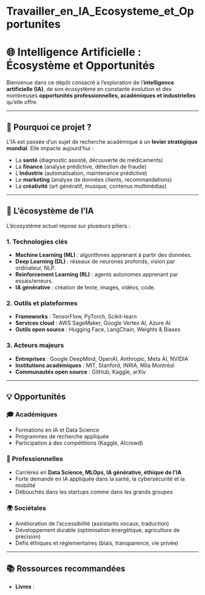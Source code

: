 # Travailler_en_IA_Ecosysteme_et_Opportunites
# 🌐 Intelligence Artificielle : Écosystème et Opportunités

Bienvenue dans ce dépôt consacré à l’exploration de l’**intelligence artificielle (IA)**, de son écosystème en constante évolution et des nombreuses **opportunités professionnelles, académiques et industrielles** qu’elle offre.

---

## 🚀 Pourquoi ce projet ?

L’IA est passée d’un sujet de recherche académique à un **levier stratégique mondial**. Elle impacte aujourd’hui :  
- La **santé** (diagnostic assisté, découverte de médicaments)  
- La **finance** (analyse prédictive, détection de fraude)  
- L’**industrie** (automatisation, maintenance prédictive)  
- Le **marketing** (analyse de données clients, recommandations)  
- La **créativité** (art génératif, musique, contenus multimédias)  

---

## 🧩 L’écosystème de l’IA

L’écosystème actuel repose sur plusieurs piliers :

### 1. **Technologies clés**
- **Machine Learning (ML)** : algorithmes apprenant à partir des données.  
- **Deep Learning (DL)** : réseaux de neurones profonds, vision par ordinateur, NLP.  
- **Reinforcement Learning (RL)** : agents autonomes apprenant par essais/erreurs.  
- **IA générative** : création de texte, images, vidéos, code.

### 2. **Outils et plateformes**
- **Frameworks** : TensorFlow, PyTorch, Scikit-learn  
- **Services cloud** : AWS SageMaker, Google Vertex AI, Azure AI  
- **Outils open source** : Hugging Face, LangChain, Weights & Biases  

### 3. **Acteurs majeurs**
- **Entreprises** : Google DeepMind, OpenAI, Anthropic, Meta AI, NVIDIA  
- **Institutions académiques** : MIT, Stanford, INRIA, Mila Montréal  
- **Communautés open source** : GitHub, Kaggle, arXiv  

---

## 💡 Opportunités

### 🎓 Académiques
- Formations en IA et Data Science  
- Programmes de recherche appliquée  
- Participation à des compétitions (Kaggle, AIcrowd)

### 💼 Professionnelles
- Carrières en **Data Science, MLOps, IA générative, éthique de l’IA**  
- Forte demande en IA appliquée dans la santé, la cybersécurité et la mobilité  
- Débouchés dans les startups comme dans les grands groupes

### 🌍 Sociétales
- Amélioration de l’accessibilité (assistants vocaux, traduction)  
- Développement durable (optimisation énergétique, agriculture de précision)  
- Défis éthiques et réglementaires (biais, transparence, vie privée)  

---

## 📚 Ressources recommandées

- **Livres** :
